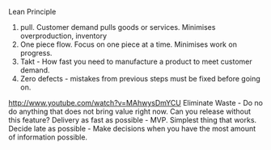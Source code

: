 Lean Principle

1. pull. Customer demand pulls goods or services. Minimises overproduction, inventory 
2. One piece flow. Focus on one piece at a time. Minimises work on progress.
3.  Takt - How fast you need to manufacture a product to meet customer demand.
4.  Zero defects - mistakes from previous steps must be fixed before going on.



http://www.youtube.com/watch?v=MAhwysDmYCU
Eliminate Waste - Do no do anything that does not bring value right now. Can you release without this feature?
Delivery as fast as possible - MVP. Simplest thing that works.
Decide late as possible - Make decisions when you have the most amount of information possible.




